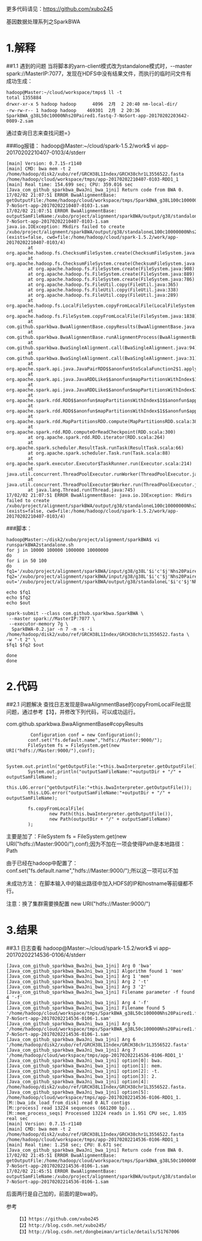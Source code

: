 更多代码请见：https://github.com/xubo245
	
基因数据处理系列之SparkBWA

# 1.解释
##1.1 遇到的问题
当将脚本的yarn-client模式改为standalone模式时，--master spark://MasterIP:7077，发现在HDFS中没有结果文件，而执行的临时问文件有成功生成： 

	hadoop@Master:~/cloud/workspace/tmps$ ll -t
	total 1355884
	drwxr-xr-x 5 hadoop hadoop      4096  2月  2 20:40 nm-local-dir/
	-rw-rw-r-- 1 hadoop hadoop    469301  2月  2 20:36 SparkBWA_g38L50c10000Nhs20Paired1.fastq-7-NoSort-app-20170202203642-0089-2.sam

通过查询日志来查找问题=》

###log报错：
hadoop@Master:~/cloud/spark-1.5.2/work$ vi app-20170202210407-0103/4/stderr 

	[main] Version: 0.7.15-r1140
	[main] CMD: bwa mem -t 2 /home/hadoop/disk2/xubo/ref/GRCH38L1Index/GRCH38chr1L3556522.fasta /home/hadoop/cloud/workspace/tmps/app-20170202210407-0103-RDD1_1
	[main] Real time: 154.699 sec; CPU: 359.016 sec
	[Java_com_github_sparkbwa_BwaJni_bwa_1jni] Return code from BWA 0.
	17/02/02 21:07:51 ERROR BwaAlignmentBase: getOutputFile:/home/hadoop/cloud/workspace/tmps/SparkBWA_g38L100c10000000Nhs20Paired1.fastq-7-NoSort-app-20170202210407-0103-1.sam
	17/02/02 21:07:51 ERROR BwaAlignmentBase: outputSamFileName:/xubo/project/alignment/sparkBWA/output/g38/standaloneL100c10000000Nhs20Paired12YarnT201702022036/SparkBWA_g38L100c10000000Nhs20Paired1.fastq-7-NoSort-app-20170202210407-0103-1.sam
	java.io.IOException: Mkdirs failed to create /xubo/project/alignment/sparkBWA/output/g38/standaloneL100c10000000Nhs20Paired12YarnT201702022036 (exists=false, cwd=file:/home/hadoop/cloud/spark-1.5.2/work/app-20170202210407-0103/4)
	        at org.apache.hadoop.fs.ChecksumFileSystem.create(ChecksumFileSystem.java:442)
	        at org.apache.hadoop.fs.ChecksumFileSystem.create(ChecksumFileSystem.java:428)
	        at org.apache.hadoop.fs.FileSystem.create(FileSystem.java:908)
	        at org.apache.hadoop.fs.FileSystem.create(FileSystem.java:889)
	        at org.apache.hadoop.fs.FileSystem.create(FileSystem.java:786)
	        at org.apache.hadoop.fs.FileUtil.copy(FileUtil.java:365)
	        at org.apache.hadoop.fs.FileUtil.copy(FileUtil.java:338)
	        at org.apache.hadoop.fs.FileUtil.copy(FileUtil.java:289)
	        at org.apache.hadoop.fs.LocalFileSystem.copyFromLocalFile(LocalFileSystem.java:82)
	        at org.apache.hadoop.fs.FileSystem.copyFromLocalFile(FileSystem.java:1838)
	        at com.github.sparkbwa.BwaAlignmentBase.copyResults(BwaAlignmentBase.java:155)
	        at com.github.sparkbwa.BwaAlignmentBase.runAlignmentProcess(BwaAlignmentBase.java:203)
	        at com.github.sparkbwa.BwaSingleAlignment.call(BwaSingleAlignment.java:94)
	        at com.github.sparkbwa.BwaSingleAlignment.call(BwaSingleAlignment.java:31)
	        at org.apache.spark.api.java.JavaPairRDD$$anonfun$toScalaFunction2$1.apply(JavaPairRDD.scala:1024)
	        at org.apache.spark.api.java.JavaRDDLike$$anonfun$mapPartitionsWithIndex$1.apply(JavaRDDLike.scala:102)
	        at org.apache.spark.api.java.JavaRDDLike$$anonfun$mapPartitionsWithIndex$1.apply(JavaRDDLike.scala:102)
	        at org.apache.spark.rdd.RDD$$anonfun$mapPartitionsWithIndex$1$$anonfun$apply$18.apply(RDD.scala:727)
	        at org.apache.spark.rdd.RDD$$anonfun$mapPartitionsWithIndex$1$$anonfun$apply$18.apply(RDD.scala:727)
	        at org.apache.spark.rdd.MapPartitionsRDD.compute(MapPartitionsRDD.scala:38)
	        at org.apache.spark.rdd.RDD.computeOrReadCheckpoint(RDD.scala:300)
	        at org.apache.spark.rdd.RDD.iterator(RDD.scala:264)
	        at org.apache.spark.scheduler.ResultTask.runTask(ResultTask.scala:66)
	        at org.apache.spark.scheduler.Task.run(Task.scala:88)
	        at org.apache.spark.executor.Executor$TaskRunner.run(Executor.scala:214)
	        at java.util.concurrent.ThreadPoolExecutor.runWorker(ThreadPoolExecutor.java:1145)
	        at java.util.concurrent.ThreadPoolExecutor$Worker.run(ThreadPoolExecutor.java:615)
	        at java.lang.Thread.run(Thread.java:745)
	17/02/02 21:07:51 ERROR BwaAlignmentBase: java.io.IOException: Mkdirs failed to create /xubo/project/alignment/sparkBWA/output/g38/standaloneL100c10000000Nhs20Paired12YarnT201702022036 (exists=false, cwd=file:/home/hadoop/cloud/spark-1.5.2/work/app-20170202210407-0103/4)
	   
###脚本：

	hadoop@Master:~/disk2/xubo/project/alignment/sparkBWA$ vi runsparkBWA2standalone.sh 
	for j in 10000 100000 1000000 10000000
	do
	for i in 50 100
	do
	fq1='/xubo/project/alignment/sparkBWA/input/g38/g38L'$i'c'$j'Nhs20Paired1.fastq'
	fq2='/xubo/project/alignment/sparkBWA/input/g38/g38L'$i'c'$j'Nhs20Paired2.fastq'
	out='/xubo/project/alignment/sparkBWA/output/g38/standaloneL'$i'c'$j'Nhs20Paired12YarnT201702022036'
	
	echo $fq1
	echo $fq2
	echo $out
	
	spark-submit --class com.github.sparkbwa.SparkBWA \
	 --master spark://MasterIP:7077 \
	 --executor-memory 7g \
	  SparkBWA-0.2.jar -n 7 -m -s -i /home/hadoop/disk2/xubo/ref/GRCH38L1Index/GRCH38chr1L3556522.fasta \
	-w "-t 2" \
	$fq1 $fq2 $out
	
	done
	done


# 2.代码
##2.1  问题解决
查找日志发现是BwaAlignmentBase的copyFromLocalFile出现问题，通过参考【3】，并修改下列代码，可以成功运行。

com.github.sparkbwa.BwaAlignmentBase#copyResults

      		 Configuration conf = new Configuration();
            conf.set("fs.default.name","hdfs://Master:9000/");
			FileSystem fs = FileSystem.get(new URI("hdfs://Master:9000/"),conf);

            System.out.println("getOutputFile:"+this.bwaInterpreter.getOutputFile());
            System.out.println("outputSamFileName:"+outputDir + "/" + outputSamFileName);
            this.LOG.error("getOutputFile:"+this.bwaInterpreter.getOutputFile());
            this.LOG.error("outputSamFileName:"+outputDir + "/" + outputSamFileName);

            fs.copyFromLocalFile(
					new Path(this.bwaInterpreter.getOutputFile()),
					new Path(outputDir + "/" + outputSamFileName)
			);

主要是加了：FileSystem fs = FileSystem.get(new URI("hdfs://Master:9000/"),conf);因为不加在一项会使得Path是本地路径：Path

由于已经在hadoop中配置了：conf.set("fs.default.name","hdfs://Master:9000/");所以这一项可以不加

未成功方法：
在脚本输入中的输出路径中加入HDFS的IP和hostname等前缀都不行。

注意：换了集群需要换配置 new URI("hdfs://Master:9000/")

# 3.结果

##3.1 日志查看
	hadoop@Master:~/cloud/spark-1.5.2/work$ vi app-20170202214536-0106/4/stderr
	
	[Java_com_github_sparkbwa_BwaJni_bwa_1jni] Arg 0 'bwa'
	[Java_com_github_sparkbwa_BwaJni_bwa_1jni] Algorithm found 1 'mem'
	[Java_com_github_sparkbwa_BwaJni_bwa_1jni] Arg 1 'mem'
	[Java_com_github_sparkbwa_BwaJni_bwa_1jni] Arg 2 '-t'
	[Java_com_github_sparkbwa_BwaJni_bwa_1jni] Arg 3 '2'
	[Java_com_github_sparkbwa_BwaJni_bwa_1jni] Filename parameter -f found 4 '-f'
	[Java_com_github_sparkbwa_BwaJni_bwa_1jni] Arg 4 '-f'
	[Java_com_github_sparkbwa_BwaJni_bwa_1jni] Filename found 5 '/home/hadoop/cloud/workspace/tmps/SparkBWA_g38L50c100000Nhs20Paired1.fastq-7-NoSort-app-20170202214536-0106-1.sam'
	[Java_com_github_sparkbwa_BwaJni_bwa_1jni] Arg 5 '/home/hadoop/cloud/workspace/tmps/SparkBWA_g38L50c100000Nhs20Paired1.fastq-7-NoSort-app-20170202214536-0106-1.sam'
	[Java_com_github_sparkbwa_BwaJni_bwa_1jni] Arg 6 '/home/hadoop/disk2/xubo/ref/GRCH38L1Index/GRCH38chr1L3556522.fasta'
	[Java_com_github_sparkbwa_BwaJni_bwa_1jni] Arg 7 '/home/hadoop/cloud/workspace/tmps/app-20170202214536-0106-RDD1_1'
	[Java_com_github_sparkbwa_BwaJni_bwa_1jni] option[0]: bwa.
	[Java_com_github_sparkbwa_BwaJni_bwa_1jni] option[1]: mem.
	[Java_com_github_sparkbwa_BwaJni_bwa_1jni] option[2]: -t.
	[Java_com_github_sparkbwa_BwaJni_bwa_1jni] option[3]: 2.
	[Java_com_github_sparkbwa_BwaJni_bwa_1jni] option[4]: /home/hadoop/disk2/xubo/ref/GRCH38L1Index/GRCH38chr1L3556522.fasta.
	[Java_com_github_sparkbwa_BwaJni_bwa_1jni] option[5]: /home/hadoop/cloud/workspace/tmps/app-20170202214536-0106-RDD1_1.
	[M::bwa_idx_load_from_disk] read 0 ALT contigs
	[M::process] read 13224 sequences (661200 bp)...
	[M::mem_process_seqs] Processed 13224 reads in 1.951 CPU sec, 1.035 real sec
	[main] Version: 0.7.15-r1140
	[main] CMD: bwa mem -t 2 /home/hadoop/disk2/xubo/ref/GRCH38L1Index/GRCH38chr1L3556522.fasta /home/hadoop/cloud/workspace/tmps/app-20170202214536-0106-RDD1_1
	[main] Real time: 1.258 sec; CPU: 8.671 sec
	[Java_com_github_sparkbwa_BwaJni_bwa_1jni] Return code from BWA 0.
	17/02/02 21:45:51 ERROR BwaAlignmentBase: getOutputFile:/home/hadoop/cloud/workspace/tmps/SparkBWA_g38L50c100000Nhs20Paired1.fastq-7-NoSort-app-20170202214536-0106-1.sam
	17/02/02 21:45:51 ERROR BwaAlignmentBase: outputSamFileName:/xubo/project/alignment/sparkBWA/output/g38/standaloneL50c100000Nhs20Paired12YarnT201702022036/SparkBWA_g38L50c100000Nhs20Paired1.fastq-7-NoSort-app-20170202214536-0106-1.sam

后面两行是自己加的，前面的是bwa的。

参考

		【1】https://github.com/xubo245
		【2】http://blog.csdn.net/xubo245/
		【3】http://blog.csdn.net/dongbeiman/article/details/51767006
